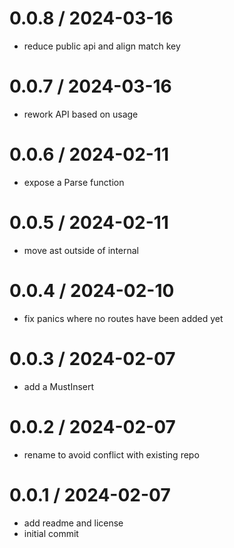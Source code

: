 # 0.0.8 / 2024-03-16

- reduce public api and align match key

# 0.0.7 / 2024-03-16

- rework API based on usage

# 0.0.6 / 2024-02-11

- expose a Parse function

# 0.0.5 / 2024-02-11

- move ast outside of internal

# 0.0.4 / 2024-02-10

- fix panics where no routes have been added yet

# 0.0.3 / 2024-02-07

- add a MustInsert

# 0.0.2 / 2024-02-07

- rename to avoid conflict with existing repo

# 0.0.1 / 2024-02-07

- add readme and license
- initial commit

